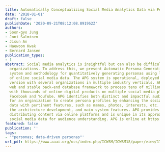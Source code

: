 ```yaml
---
title: Automatically Conceptualizing Social Media Analytics Data via Personas
date: '2018-01-01'
draft: false
publishDate: '2020-09-21T08:12:08.891962Z'
authors:
- Soon-gyo Jung
- Joni Salminen
- Jisun An
- Haewoon Kwak
- Bernard Jansen
publication_types:
- 1
abstract: Social media analytics is insightful but can also be difficult to use within
  organizations. To address this, we present Automatic Persona Generation (APG), a
  system and methodology for quantitatively generating personas using large amounts
  of online social media data. The APG system is operational, deployed in a pilot
  version with several organizations in multiple industry verticals. APG uses a robust
  web and stable back-end database framework to process tens of millions of user interactions
  with thousands of online digital products on multiple social media platforms, including
  Facebook and YouTube. APG identifies both distinct and impactful audience segments
  for an organization to create persona profiles by enhancing the social media analytics
  data with pertinent features, such as names, photos, interests, etc. We demonstrate
  the architecture development, and main system features. APG provides value for organizations
  distributing content via online platforms and is unique in its approach to leveraging
  social media data for audience understanding. APG is online at https://persona.qcri.org.
featured: false
publication: ''
tags:
- '"personas; data-driven personas"'
url_pdf: https://www.aaai.org/ocs/index.php/ICWSM/ICWSM18/paper/view/17810
---
```


